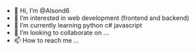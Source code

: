 - 👋 Hi, I’m @Alsond6
- 👀 I’m interested in web development (frontend and backend)
- 🌱 I’m currently learning python c# javascript
- 💞️ I’m looking to collaborate on ...
- 📫 How to reach me ...

<!---
Alsond6/Alsond6 is a ✨ special ✨ repository because its `README.md` (this file) appears on your GitHub profile.
You can click the Preview link to take a look at your changes.
--->

